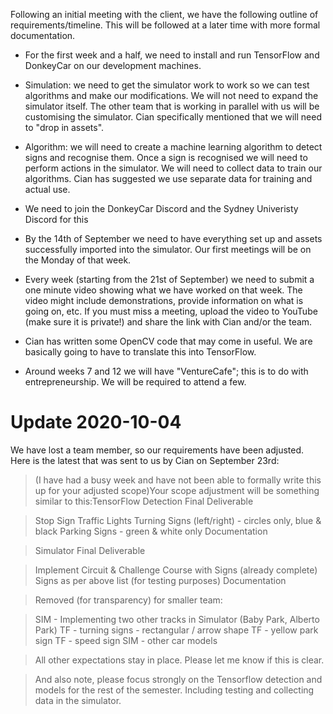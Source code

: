 Following an initial meeting with the client, we have the following outline of requirements/timeline. This will be followed at a later time with more formal documentation.

* For the first week and a half, we need to install and run TensorFlow and DonkeyCar on our development machines.

* Simulation: we need to get the simulator work to work so we can test algorithms and make our modifications. We will not need to expand the simulator itself. The other team that is working in parallel with us will be customising the simulator. Cian specifically mentioned that we will need to "drop in assets".

* Algorithm: we will need to create a machine learning algorithm to detect signs and recognise them. Once a sign is recognised we will need to perform actions in the simulator. We will need to collect data to train our algorithms. Cian has suggested we use separate data for training and actual use.

* We need to join the DonkeyCar Discord and the Sydney Univeristy Discord for this

* By the 14th of September we need to have everything set up and assets successfully imported into the simulator. Our first meetings will be on the Monday of that week.

* Every week (starting from the 21st of September) we need to submit a one minute video showing what we have worked on that week. The video might include demonstrations, provide information on what is going on, etc. If you must miss a meeting, upload the video to YouTube (make sure it is private!) and share the link with Cian and/or the team.

* Cian has written some OpenCV code that may come in useful. We are basically going to have to translate this into TensorFlow.

* Around weeks 7 and 12 we will have "VentureCafe"; this is to do with entrepreneurship. We will be required to attend a few.

# Update 2020-10-04

We have lost a team member, so our requirements have been adjusted. Here is the latest that was sent to us by Cian on September 23rd:

>(I have had a busy week and have not been able to formally write this up for your adjusted scope)Your scope adjustment will be something similar to this:TensorFlow Detection Final Deliverable

>    Stop Sign
>    Traffic Lights
>    Turning Signs (left/right) - circles only, blue & black
>    Parking Signs - green & white only
>    Documentation

>Simulator Final Deliverable

>    Implement Circuit & Challenge Course with Signs (already complete)
>    Signs as per above list (for testing purposes)
>    Documentation

>Removed (for transparency) for smaller team:

>    SIM - Implementing two other tracks in Simulator (Baby Park, Alberto Park)
>    TF - turning signs - rectangular / arrow shape
>    TF - yellow park sign
>    TF - speed sign
>    SIM - other car models

>All other expectations stay in place.  Please let me know if this is clear.

>And also note, please focus strongly on the Tensorflow detection and models for the rest of the semester.  Including testing and collecting data in the simulator.
